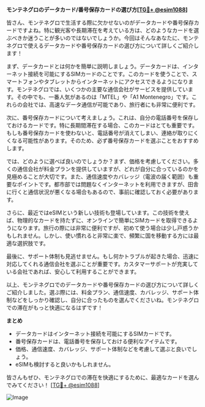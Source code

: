 **モンテネグロのデータカード/番号保存カードの選び方[[TG💪+ @esim1088](https://t.me/s/esim1088)]**

皆さん、モンテネグロで生活する際に欠かせないのがデータカードや番号保存カードですよね。特に観光客や長期滞在を考えている方は、どのようなカードを選ぶべきか迷うことが多いのではないでしょうか。今回はそんなあなたに、モンテネグロで使えるデータカードや番号保存カードの選び方について詳しくご紹介します！

まず、データカードとは何かを簡単に説明しましょう。データカードは、インターネット接続を可能にするSIMカードのことです。このカードを使うことで、スマートフォンやタブレットからインターネットにアクセスできるようになります。モンテネグロでは、いくつかの主要な通信会社がサービスを提供しています。その中でも、一番人気があるのは「MTEL」や「A1 Montenegro」です。これらの会社では、高速なデータ通信が可能であり、旅行者にも非常に便利です。

次に、番号保存カードについて考えましょう。これは、自分の電話番号を保存しておけるカードです。特に長期間滞在する場合、このカードはとても重要です。もしも番号保存カードを使わないと、電話番号が消えてしまい、連絡が取りにくくなる可能性があります。そのため、必ず番号保存カードを選ぶことをおすすめします。

では、どのように選べば良いのでしょうか？まず、価格を考慮してください。多くの通信会社が料金プランを提供していますが、どれが自分に合っているのかを見極めることが大切です。また、通信速度やカバレッジ（電波の届く範囲）も重要なポイントです。都市部では問題なくインターネットを利用できますが、田舎に行くと通信状況が悪くなる場合もあるので、事前に確認しておく必要があります。

さらに、最近ではeSIMという新しい技術も登場しています。この技術を使えば、物理的なカードを持たずに、オンラインで簡単にSIMカードを取得できるようになります。旅行の際には非常に便利ですが、初めて使う場合は少し戸惑うかもしれません。しかし、使い慣れると非常に楽で、頻繁に国を移動する方には最適な選択肢です。

最後に、サポート体制も見逃せません。もし何かトラブルが起きた場合、迅速に対応してくれる通信会社を選ぶことが重要です。カスタマーサポートが充実している会社であれば、安心して利用することができます。

以上、モンテネグロでのデータカードや番号保存カードの選び方について詳しくご紹介しました。選ぶ際には、料金プラン、通信速度、カバレッジ、サポート体制などをしっかり確認し、自分に合ったものを選んでくださいね。モンテネグロでの滞在がもっと快適になるはずです！

**まとめ**

- データカードはインターネット接続を可能にするSIMカードです。
- 番号保存カードは、電話番号を保存しておける便利なアイテムです。
- 価格、通信速度、カバレッジ、サポート体制などを考慮して選ぶと良いでしょう。
- eSIMも検討すると良いかもしれません。

皆さんもぜひ、モンテネグロでの滞在を快適にするために、最適なカードを選んでみてください！ [[TG💪+ @esim1088](https://t.me/s/esim1088)]

![Image](https://i.postimg.cc/Y0z9fWf4/image.png)